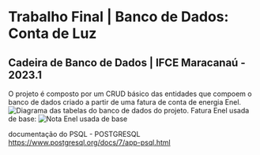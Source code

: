 # Trabalho Final | Banco de Dados: Conta de Luz
## Cadeira de Banco de Dados | IFCE Maracanaú - 2023.1
O projeto é composto por um CRUD básico das entidades que compoem o banco de dados criado a partir de uma fatura de conta de energia Enel.
![Diagrama das tabelas do banco de dados do projeto.](src/resources/conta_de_luz.png)
Fatura Enel usada de base:
![Nota Enel usada de base](https://www.enel.com.br/content/dam/enel-br/megamenu/para-você/entenda-sua-conta/2023/1101_Modelo-de-Fatura-OSB-PIX-RJ_ENEL.png)


documentação do PSQL - POSTGRESQL
https://www.postgresql.org/docs/7/app-psql.html